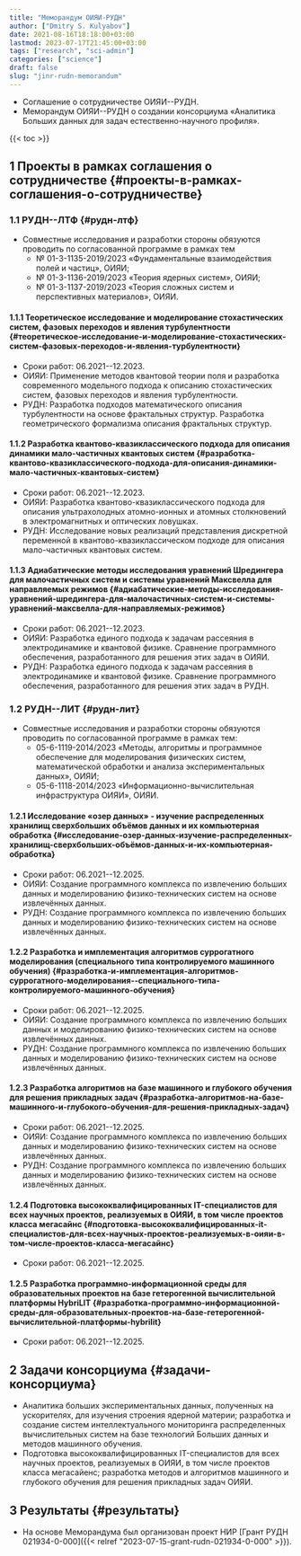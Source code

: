 ```yaml
---
title: "Меморандум ОИЯИ-РУДН"
author: ["Dmitry S. Kulyabov"]
date: 2021-08-16T18:18:00+03:00
lastmod: 2023-07-17T21:45:00+03:00
tags: ["research", "sci-admin"]
categories: ["science"]
draft: false
slug: "jinr-rudn-memorandum"
---
```


-   Соглашение о сотрудничестве ОИЯИ--РУДН.
-   Меморандум ОИЯИ--РУДН о создании консорциума «Аналитика Больших данных для задач естественно-научного профиля».

<!--more-->

{{< toc >}}


## <span class="section-num">1</span> Проекты в рамках соглашения о сотрудничестве {#проекты-в-рамках-соглашения-о-сотрудничестве}


### <span class="section-num">1.1</span> РУДН--ЛТФ {#рудн-лтф}

-   Совместные исследования и разработки стороны обязуются проводить по согласованной программе в рамках тем
    -   № 01-3-1135-2019/2023 «Фундаментальные взаимодействия полей и частиц», ОИЯИ;
    -   № 01-3-1136-2019/2023 «Теория ядерных систем», ОИЯИ;
    -   № 01-3-1137-2019/2023 «Теория сложных систем и перспективных материалов», ОИЯИ.


#### <span class="section-num">1.1.1</span> Теоретическое исследование и моделирование стохастических систем, фазовых переходов  и явления турбулентности {#теоретическое-исследование-и-моделирование-стохастических-систем-фазовых-переходов-и-явления-турбулентности}

-   Сроки работ: 06.2021--12.2023.
-   ОИЯИ: Применение методов квантовой теории поля и разработка современного модельного подхода к описанию стохастических систем, фазовых переходов и явления турбулентности.
-   РУДН: Разработка подходов математического описания турбулентности на основе фрактальных структур. Разработка геометрического формализма описания фрактальных структур.


#### <span class="section-num">1.1.2</span> Разработка квантово-квазиклассического подхода для описания динамики мало-частичных квантовых систем {#разработка-квантово-квазиклассического-подхода-для-описания-динамики-мало-частичных-квантовых-систем}

-   Сроки работ: 06.2021--12.2023.
-   ОИЯИ: Разработка квантово-квазиклассического подхода для описания ультрахолодных атомно-ионных и атомных столкновений в электромагнитных и оптических ловушках.
-   РУДН: Исследование новых реализаций представления дискретной переменной в квантово-квазиклассическом подходе для описания мало-частичных квантовых систем.


#### <span class="section-num">1.1.3</span> Адиабатические методы исследования уравнений Шредингера для малочастичных систем и системы уравнений Максвелла для направляемых режимов {#адиабатические-методы-исследования-уравнений-шредингера-для-малочастичных-систем-и-системы-уравнений-максвелла-для-направляемых-режимов}

-   Сроки работ: 06.2021--12.2023.
-   ОИЯИ: Разработка единого подхода к задачам рассеяния в электродинамике и квантовой физике. Сравнение программного обеспечения, разработанного для решения этих задач в ОИЯИ.
-   РУДН: Разработка единого подхода к задачам рассеяния в электродинамике и квантовой физике. Сравнение программного обеспечения, разработанного для решения этих задач в РУДН.


### <span class="section-num">1.2</span> РУДН--ЛИТ {#рудн-лит}

-   Совместные исследования и разработки стороны обязуются проводить по согласованной программе в рамках тем:
    -   05-6-1119-2014/2023 «Методы, алгоритмы и программное обеспечение для моделирования физических систем, математической обработки и анализа экспериментальных данных», ОИЯИ;
    -   05-6-1118-2014/2023 «Информационно-вычислительная инфраструктура ОИЯИ», ОИЯИ.


#### <span class="section-num">1.2.1</span> Исследование «озер данных» - изучение распределенных хранилищ сверхбольших объёмов данных и их компьютерная обработка {#исследование-озер-данных-изучение-распределенных-хранилищ-сверхбольших-объёмов-данных-и-их-компьютерная-обработка}

-   Сроки работ: 06.2021--12.2025.
-   ОИЯИ: Создание программного комплекса по извлечению больших данных и моделированию физико-технических систем на основе извлечённых данных.
-   РУДН: Создание программного комплекса по извлечению больших данных и моделированию физико-технических систем на основе извлечённых данных.


#### <span class="section-num">1.2.2</span> Разработка и имплементация алгоритмов суррогатного моделирования (специального типа контролируемого машинного обучения) {#разработка-и-имплементация-алгоритмов-суррогатного-моделирования--специального-типа-контролируемого-машинного-обучения}

-   Сроки работ: 06.2021--12.2025.
-   ОИЯИ: Создание программного комплекса по извлечению больших данных и моделированию физико-технических систем на основе извлечённых данных.
-   РУДН: Создание программного комплекса по извлечению больших данных и моделированию физико-технических систем на основе извлечённых данных.


#### <span class="section-num">1.2.3</span> Разработка алгоритмов на базе машинного и глубокого обучения для решения прикладных задач {#разработка-алгоритмов-на-базе-машинного-и-глубокого-обучения-для-решения-прикладных-задач}

-   Сроки работ: 06.2021--12.2025.
-   ОИЯИ: Создание программного комплекса по извлечению больших данных и моделированию физико-технических систем на основе извлечённых данных.
-   РУДН: Создание программного комплекса по извлечению больших данных и моделированию физико-технических систем на основе извлечённых данных.


#### <span class="section-num">1.2.4</span> Подготовка высококвалифицированных IT-специалистов для всех научных проектов, реализуемых в ОИЯИ, в том числе проектов класса мегасайнс {#подготовка-высококвалифицированных-it-специалистов-для-всех-научных-проектов-реализуемых-в-оияи-в-том-числе-проектов-класса-мегасайнс}

-   Сроки работ: 06.2021--12.2025.


#### <span class="section-num">1.2.5</span> Разработка программно-информационной среды для образовательных проектов на базе гетерогенной вычислительной платформы HybriLIT {#разработка-программно-информационной-среды-для-образовательных-проектов-на-базе-гетерогенной-вычислительной-платформы-hybrilit}

-   Сроки работ: 06.2021--12.2025.


## <span class="section-num">2</span> Задачи консорциума {#задачи-консорциума}

-   Аналитика больших экспериментальных данных, полученных на ускорителях, для изучения строения ядерной материи; разработка и создание систем интеллектуального мониторинга распределенных вычислительных систем на базе технологий Больших данных и методов машинного обучения.
-   Подготовка высококвалифицированных IT-специалистов для всех научных проектов, реализуемых в ОИЯИ, в том числе проектов класса мегасайенс; разработка методов и алгоритмов машинного и глубокого обучения для решения прикладных задач ОИЯИ.


## <span class="section-num">3</span> Результаты {#результаты}

-   На основе Меморандума был организован проект НИР [Грант РУДН 021934-0-000]({{< relref "2023-07-15-grant-rudn-021934-0-000" >}}).
